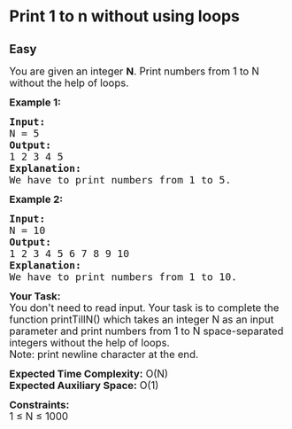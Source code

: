 # Print 1 to n without using loops
## Easy
<div class="problems_problem_content__Xm_eO"><p><span style="font-size:18px">You are given an integer <strong>N</strong>.&nbsp;Print numbers from 1 to N without the help of loops.</span></p>

<p><span style="font-size:18px"><strong>Example 1:</strong></span></p>

<pre><span style="font-size:18px"><strong>Input:</strong>
N = 5
<strong>Output:</strong>
1 2 3 4 5
<strong>Explanation:</strong>
We have to print numbers from 1 to 5.</span></pre>

<p><span style="font-size:18px"><strong>Example 2:</strong></span></p>

<pre><span style="font-size:18px"><strong>Input:</strong>
N = 10
<strong>Output:</strong>
1 2 3 4 5 6 7 8 9 10
<strong>Explanation:</strong>
We have to print numbers from 1 to 10.</span></pre>

<p><span style="font-size:18px"><strong>Your Task:&nbsp;&nbsp;</strong><br>
You don't need to read input. Your task is to complete the function&nbsp;printTillN()&nbsp;which takes an integer N as an input parameter and&nbsp;print numbers from 1 to N&nbsp;space-separated integers without the help of loops.<br>
Note: print newline character at the end.</span></p>

<p><span style="font-size:18px"><strong>Expected Time Complexity:</strong>&nbsp;O(N)<br>
<strong>Expected Auxiliary Space:</strong>&nbsp;O(1)</span></p>

<p><span style="font-size:18px"><strong>Constraints:</strong><br>
1 ≤ N ≤ 1000</span></p>
</div>